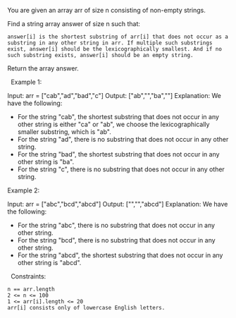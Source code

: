 You are given an array arr of size n consisting of non-empty strings.

Find a string array answer of size n such that:


	answer[i] is the shortest substring of arr[i] that does not occur as a substring in any other string in arr. If multiple such substrings exist, answer[i] should be the lexicographically smallest. And if no such substring exists, answer[i] should be an empty string.


Return the array answer.

 
Example 1:

Input: arr = ["cab","ad","bad","c"]
Output: ["ab","","ba",""]
Explanation: We have the following:
- For the string "cab", the shortest substring that does not occur in any other string is either "ca" or "ab", we choose the lexicographically smaller substring, which is "ab".
- For the string "ad", there is no substring that does not occur in any other string.
- For the string "bad", the shortest substring that does not occur in any other string is "ba".
- For the string "c", there is no substring that does not occur in any other string.


Example 2:

Input: arr = ["abc","bcd","abcd"]
Output: ["","","abcd"]
Explanation: We have the following:
- For the string "abc", there is no substring that does not occur in any other string.
- For the string "bcd", there is no substring that does not occur in any other string.
- For the string "abcd", the shortest substring that does not occur in any other string is "abcd".


 
Constraints:


	n == arr.length
	2 <= n <= 100
	1 <= arr[i].length <= 20
	arr[i] consists only of lowercase English letters.

